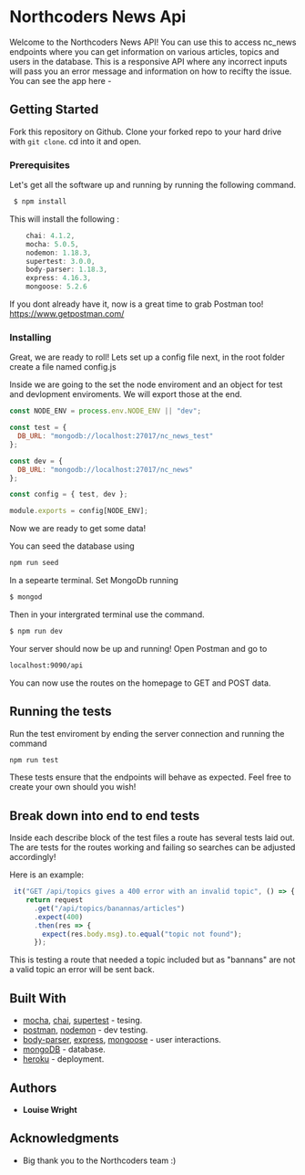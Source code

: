 # Northcoders News Api

Welcome to the Northcoders News API! You can use this to access nc_news endpoints where you can get information on various articles, topics and users in the database. This is a responsive API where any incorrect inputs will pass you an error message and information on how to recifty the issue.
You can see the app here -

## Getting Started

Fork this repository on Github.
Clone your forked repo to your hard drive with `git clone`.
cd into it and open.

### Prerequisites

Let's get all the software up and running by running the following command.

```js
 $ npm install
```

This will install the following :

```js
    chai: 4.1.2,
    mocha: 5.0.5,
    nodemon: 1.18.3,
    supertest: 3.0.0,
    body-parser: 1.18.3,
    express: 4.16.3,
    mongoose: 5.2.6
```

If you dont already have it, now is a great time to grab Postman too!
https://www.getpostman.com/

### Installing

Great, we are ready to roll!
Lets set up a config file next, in the root folder create a file named config.js

Inside we are going to the set the node enviroment and an object for test and devlopment enviroments.
We will export those at the end.

```js
const NODE_ENV = process.env.NODE_ENV || "dev";

const test = {
  DB_URL: "mongodb://localhost:27017/nc_news_test"
};

const dev = {
  DB_URL: "mongodb://localhost:27017/nc_news"
};

const config = { test, dev };

module.exports = config[NODE_ENV];
```

Now we are ready to get some data!

You can seed the database using

```js
npm run seed
```

In a sepearte terminal. Set MongoDb running

```js
$ mongod
```

Then in your intergrated terminal use the command.

```js
$ npm run dev
```

Your server should now be up and running! Open Postman and go to

```html
localhost:9090/api
```

You can now use the routes on the homepage to GET and POST data.

## Running the tests

Run the test enviroment by ending the server connection and running the command

```js
npm run test
```

These tests ensure that the endpoints will behave as expected. Feel free to create your own should you wish!

## Break down into end to end tests

Inside each describe block of the test files a route has several tests laid out. The are tests for the routes working and failing so searches can be adjusted accordingly!

Here is an example:

```js
 it("GET /api/topics gives a 400 error with an invalid topic", () => {
    return request
      .get("/api/topics/banannas/articles")
      .expect(400)
      .then(res => {
        expect(res.body.msg).to.equal("topic not found");
      });
```

This is testing a route that needed a topic included but as "bannans" are not a valid topic an error will be sent back.

## Built With

- [mocha](https://mochajs.org/), [chai](http://www.chaijs.com/), [supertest](https://www.npmjs.com/package/supertest) - tesing.
- [postman](https://www.getpostman.com/), [nodemon](https://nodemon.io/) - dev testing.
- [body-parser](https://www.npmjs.com/package/body-parser), [express](https://expressjs.com/), [mongoose](http://mongoosejs.com/) - user interactions.
- [mongoDB](https://www.mongodb.com/) - database.
- [heroku](https://dashboard.heroku.com/apps) - deployment.

## Authors

- **Louise Wright**

## Acknowledgments

- Big thank you to the Northcoders team :)
